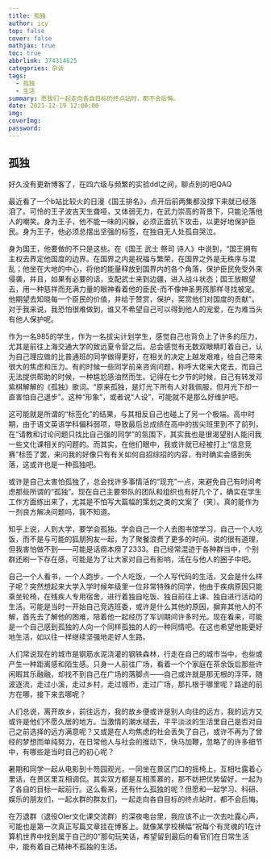 ```yaml
---
title: 孤独
author: icy
top: false
cover: false
mathjax: true
toc: true
abbrlink: 374314625
categories: 杂谈
tags:
  - 孤独
  - 生活
summary: 愿我们一起走向各自目标的终点站时，都不会后悔。
date: 2021-12-19 12:00:00
img:
coverImg:
password:
---
```


## 孤独

好久没有更新博客了，在四六级与频繁的实验ddl之间，聊点别的吧QAQ

最近看了一个b站比较火的日漫《国王排名》，点开后前两集都没撑下来就已经落泪了。可怜的王子波吉天生聋哑，又体弱无力，在武力崇高的背景下，只能沦落他人的嘲笑。身为王子，他不能一味的闪躲，必须正面抗下攻击，以更好地保护臣民。身为王子，他必须总摆出坚强的标签，在独自无人处孤自哭泣。

身为国王，他要做的不只是这些。在《国王 武士 祭司 诗人》中说到，“国王拥有主权去界定他国度的边界。在国界之内是祝福与繁荣，在国界之外是无秩序与混乱；他坐在大地的中心，将他的能量释放到国界内的各个角落，保护臣民免受外来侵袭，并且，如果有必要的话，支配武士来到边疆，进入战斗状态；国王放眼望去，用一种慈祥而充满力量的眼神看着他的臣民-而不像神圣男孩那样寻找被宠。他期望去知晓每一个臣民的价值，并给于赞赏，保护，奖赏他们对国度的贡献”。对于我来说，我恐怕很难做到，谁又不希望自己可以得到他人的宠爱，在为难当头有他人保护呢。

作为一名985的学生，作为一名拔尖计划学生，感觉自己也背负上了许多的压力，尤其是前往上海交通大学的致远夏令营之后。总会感觉有无数双眼睛盯着自己，认为自己理应做的比普通班的同学做得更好，在相关的决定上越发艰难，给自己带来很大的焦虑和压力。有的时候一些同学前来咨询问题，称呼大佬来大佬去，而自己无法提供帮助的时候，一种尴尬感油然而生。记得在七夕节的时候，自己有转发邓紫棋解解的《孤独》歌词。“原来孤独，是灯光下所有人对我佩服，但月光下却一直害怕自己退步”。这种“形象”，或者说“人设”，可能就不是那么好维护吧。

这可能就是所谓的“标签化”的结果，与其相反自己也碰上了另一个极端。高中时期，由于语文英语学科偏科弱项，导致最后总成绩在高中的拔尖班里到不了前列，在“请教和讨论问题只找比自己强的同学”的氛围下，其实我也是很渴望别人能问我一些文化课相关的问题的。而其实，在他们眼中，我或许就已经被打上“信息竞赛”标签了罢，来问我的好像只有有关如何自招综招的内容，有时确实会感到失落，这或许也是一种孤独吧。

或许是自己太害怕孤独了，总会找许多事情活的“现充”一点，来避免自己有时间考虑那些所谓的“孤独”。现在自己主要带队的团队和组织也有好几个了，确实在学生工作方面练出来了，尤其是不怕写大篇幅的策划之类的文案了（笑）。真的能作为一剂良方解决问题吗，我不知道。

知乎上说，人到大学，要学会孤独。学会自己一个人去图书馆学习，自己一个人吃饭，而不是与可能的狐朋狗友一起，为了聚餐浪费了更多的时间。说的很有道理，但我害怕做不到——可能是话痨本痨了2333。自己经常混迹于各种群当中，个别群还刷一下存在感，可能是为了让大家对自己有影响，活在与他人的圈子中吧。

自己一个人看书，一个人跑步，一个人吃饭，一个人写代码的生活，又会是什么样子呢？突然想起来大学入学时候年级里一位非常特殊的同学，他由于疾病原因只能乘坐轮椅，在残疾人专用宿舍，进行着独自吃饭、独自前往上课、独自进行活动的生活。可能是当时一开始自己竞选班委，或许是什么其他的原因，摒弃其他人的不解，首先去了解他的困难，陪着他一起经历了军训期间许多时光。现在看来，可能是一个自己感到孤独的人向一个同样孤独的人的一种同情吧。在这也希望他能更好地生活，如以往一样继续坚强地走好人生路。

人们常说现在的城市是钢筋水泥浇灌的钢铁森林，行走在自己的城市当中，也些或产生一种距离感和陌生感。只身一人前往广场，看着一个个家庭在茶余饭后那些许闲暇其乐融融，却找不到自己在广场的落脚点——自己或许就是那无根的浮萍，随波逐流，走过小溪，走过乡村，走过城市，走过广场，那扎根于哪里呢？路途的前方在哪，接下来去哪呢？

人们总说，离开故乡，前往远方，我的故乡便或许是别人向往的远方，我的远方又或许是他们不愿久居的地方。当激情的潮水褪去，平平淡淡的生活里自己是否对自己之前选择的远方满意呢？又或是在人均焦虑的社会丢失了自己，或许不再为了曾经的梦想而单纯努力，在日常他人与社会的推动下，快马加鞭，忽略了的许多细节中，有哪些是当时自己的初心呢？

暑期和同学一起从电影到十笏园观光，一同坐在景区门口的摇椅上，互相吐露着心里话，在景区里互相调侃。其实双方都是互相羡慕的，那不妨把优势留好，一起为了各自的目标一起前行。这么看来，还有什么孤独的呢？但愿和一起学习、科研、娱乐的朋友们，一起水群的群友们，一起走向各自目标的终点站时，都不会后悔。

在万退群（退役OIer文化课交流群）的深夜电台里，我应该不止一次去吐露心声，可能也是第一次真正写篇文章挂在博客上。就像某学校横幅“祝每个有灵魂的1在计算机世界中找到属于自己的0”那句玩笑话，希望留到最后的看官们在日常生活中，能有着自己精神不孤独的生活。